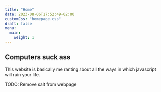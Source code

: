 ```yaml
---
title: "Home"
date: 2023-08-06T17:52:49+02:00
customCss: "homepage.css"
draft: false
menu: 
  main:
    weight: 1
---
```


## Computers suck ass

This website is basically me ranting about all the ways in which javascript will ruin your life.

TODO: Remove salt from webpage
